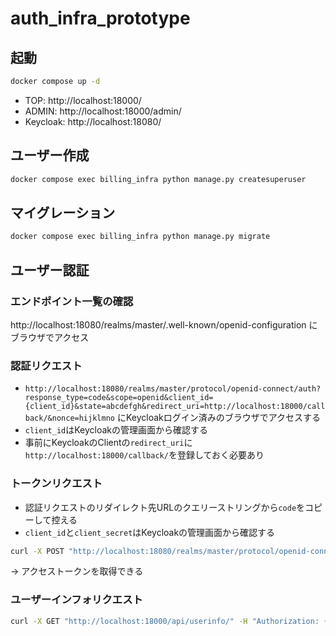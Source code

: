 # auth_infra_prototype

## 起動
```sh
docker compose up -d
```

- TOP: http://localhost:18000/
- ADMIN: http://localhost:18000/admin/
- Keycloak: http://localhost:18080/

## ユーザー作成
```sh
docker compose exec billing_infra python manage.py createsuperuser
```

## マイグレーション
```sh
docker compose exec billing_infra python manage.py migrate
```

## ユーザー認証

### エンドポイント一覧の確認
http://localhost:18080/realms/master/.well-known/openid-configuration にブラウザでアクセス

### 認証リクエスト
- `http://localhost:18080/realms/master/protocol/openid-connect/auth?response_type=code&scope=openid&client_id={client_id}&state=abcdefgh&redirect_uri=http://localhost:18000/callback/&nonce=hijklmno` にKeycloakログイン済みのブラウザでアクセスする
- `client_id`はKeycloakの管理画面から確認する
- 事前にKeycloakのClientの`redirect_uri`に`http://localhost:18000/callback/`を登録しておく必要あり

### トークンリクエスト

- 認証リクエストのリダイレクト先URLのクエリーストリングから`code`をコピーして控える
- `client_id`と`client_secret`はKeycloakの管理画面から確認する

```sh
curl -X POST "http://localhost:18080/realms/master/protocol/openid-connect/token" -d "redirect_uri=http://localhost:18000/callback/" -d "grant_type=authorization_code" -d "code={code}" -d "client_id={client_id}" -d "client_secret={client_secret}"| jq -r ".access_token"
```
→ アクセストークンを取得できる

### ユーザーインフォリクエスト

```sh
curl -X GET "http://localhost:18000/api/userinfo/" -H "Authorization: {アクセストークン}"
```
